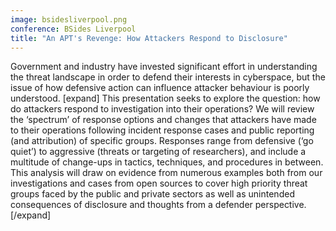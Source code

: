 ```yaml
---
image: bsidesliverpool.png
conference: BSides Liverpool
title: "An APT's Revenge: How Attackers Respond to Disclosure"
---
```

Government and industry have invested significant effort in understanding the threat landscape in order to defend their interests in cyberspace, but the issue of how defensive action can influence attacker behaviour is poorly understood. [expand]
This presentation seeks to explore the question: how do attackers respond to investigation into their operations? We will review the ‘spectrum’ of response options and changes that attackers have made to their operations following incident response cases and public reporting (and attribution) of specific groups. Responses range from defensive (‘go quiet’) to aggressive (threats or targeting of researchers), and include a multitude of change-ups in tactics, techniques, and procedures in between. This analysis will draw on evidence from numerous examples both from our investigations and cases from open sources to cover high priority threat groups faced by the public and private sectors as well as unintended consequences of disclosure and thoughts from a defender perspective.
[/expand]
